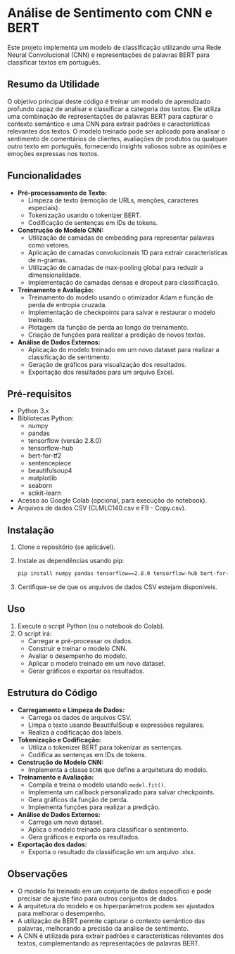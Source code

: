 # Análise de Sentimento com CNN e BERT

Este projeto implementa um modelo de classificação utilizando uma Rede Neural Convolucional (CNN) e representações de palavras BERT para classificar textos em português.

## Resumo da Utilidade

O objetivo principal deste código é treinar um modelo de aprendizado profundo capaz de analisar e classificar a categoria dos textos. Ele utiliza uma combinação de representações de palavras BERT para capturar o contexto semântico e uma CNN para extrair padrões e características relevantes dos textos. O modelo treinado pode ser aplicado para analisar o sentimento de comentários de clientes, avaliações de produtos ou qualquer outro texto em português, fornecendo insights valiosos sobre as opiniões e emoções expressas nos textos.

## Funcionalidades

* **Pré-processamento de Texto:**
    * Limpeza de texto (remoção de URLs, menções, caracteres especiais).
    * Tokenização usando o tokenizer BERT.
    * Codificação de sentenças em IDs de tokens.
* **Construção do Modelo CNN:**
    * Utilização de camadas de embedding para representar palavras como vetores.
    * Aplicação de camadas convolucionais 1D para extrair características de n-gramas.
    * Utilização de camadas de max-pooling global para reduzir a dimensionalidade.
    * Implementação de camadas densas e dropout para classificação.
* **Treinamento e Avaliação:**
    * Treinamento do modelo usando o otimizador Adam e função de perda de entropia cruzada.
    * Implementação de checkpoints para salvar e restaurar o modelo treinado.
    * Plotagem da função de perda ao longo do treinamento.
    * Criação de funções para realizar a predição de novos textos.
* **Análise de Dados Externos:**
    * Aplicação do modelo treinado em um novo dataset para realizar a classificação de sentimento.
    * Geração de gráficos para visualização dos resultados.
    * Exportação dos resultados para um arquivo Excel.

## Pré-requisitos

* Python 3.x
* Bibliotecas Python:
    * numpy
    * pandas
    * tensorflow (versão 2.8.0)
    * tensorflow-hub
    * bert-for-tf2
    * sentencepiece
    * beautifulsoup4
    * matplotlib
    * seaborn
    * scikit-learn
* Acesso ao Google Colab (opcional, para execução do notebook).
* Arquivos de dados CSV (CLMLC140.csv e F9 - Copy.csv).

## Instalação

1.  Clone o repositório (se aplicável).
2.  Instale as dependências usando pip:

    ```bash
    pip install numpy pandas tensorflow==2.8.0 tensorflow-hub bert-for-tf2 sentencepiece beautifulsoup4 matplotlib seaborn scikit-learn
    ```

3.  Certifique-se de que os arquivos de dados CSV estejam disponíveis.

## Uso

1.  Execute o script Python (ou o notebook do Colab).
2.  O script irá:
    * Carregar e pré-processar os dados.
    * Construir e treinar o modelo CNN.
    * Avaliar o desempenho do modelo.
    * Aplicar o modelo treinado em um novo dataset.
    * Gerar gráficos e exportar os resultados.

## Estrutura do Código

* **Carregamento e Limpeza de Dados:**
    * Carrega os dados de arquivos CSV.
    * Limpa o texto usando BeautifulSoup e expressões regulares.
    * Realiza a codificação dos labels.
* **Tokenização e Codificação:**
    * Utiliza o tokenizer BERT para tokenizar as sentenças.
    * Codifica as sentenças em IDs de tokens.
* **Construção do Modelo CNN:**
    * Implementa a classe `DCNN` que define a arquitetura do modelo.
* **Treinamento e Avaliação:**
    * Compila e treina o modelo usando `model.fit()`.
    * Implementa um callback personalizado para salvar checkpoints.
    * Gera gráficos da função de perda.
    * Implementa funções para realizar a predição.
* **Análise de Dados Externos:**
    * Carrega um novo dataset.
    * Aplica o modelo treinado para classificar o sentimento.
    * Gera gráficos e exporta os resultados.
* **Exportação dos dados:**
    * Exporta o resultado da classificação em um arquivo .xlsx.

## Observações

* O modelo foi treinado em um conjunto de dados específico e pode precisar de ajuste fino para outros conjuntos de dados.
* A arquitetura do modelo e os hiperparâmetros podem ser ajustados para melhorar o desempenho.
* A utilização de BERT permite capturar o contexto semântico das palavras, melhorando a precisão da análise de sentimento.
* A CNN é utilizada para extrair padrões e características relevantes dos textos, complementando as representações de palavras BERT.
